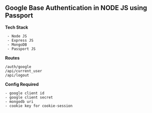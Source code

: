 ## Google Base Authentication in NODE JS using Passport

**Tech Stack**

```
 - Node JS
 - Express JS
 - MongoDB
 - Passport JS
```


**Routes** 

```
/auth/google
/api/current_user
/api/logout
```



**Config Required**


```
- google client id
- google client secret
- mongodb uri
- cookie key for cookie-session
```

